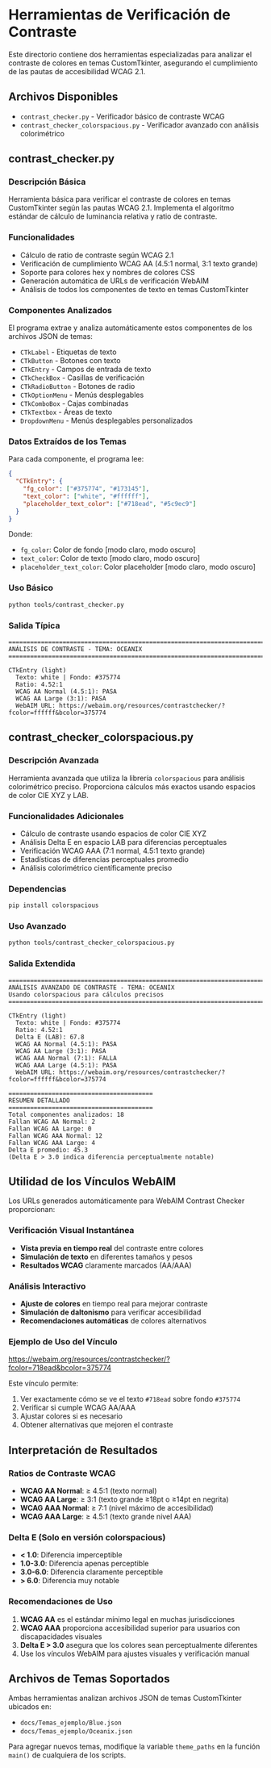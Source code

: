 # Herramientas de Verificación de Contraste

Este directorio contiene dos herramientas especializadas para analizar el contraste de colores en temas CustomTkinter, asegurando el cumplimiento de las pautas de accesibilidad WCAG 2.1.

## Archivos Disponibles

- `contrast_checker.py` - Verificador básico de contraste WCAG
- `contrast_checker_colorspacious.py` - Verificador avanzado con análisis colorimétrico

## contrast_checker.py

### Descripción Básica

Herramienta básica para verificar el contraste de colores en temas CustomTkinter según las pautas WCAG 2.1. Implementa el algoritmo estándar de cálculo de luminancia relativa y ratio de contraste.

### Funcionalidades

- Cálculo de ratio de contraste según WCAG 2.1
- Verificación de cumplimiento WCAG AA (4.5:1 normal, 3:1 texto grande)
- Soporte para colores hex y nombres de colores CSS
- Generación automática de URLs de verificación WebAIM
- Análisis de todos los componentes de texto en temas CustomTkinter

### Componentes Analizados

El programa extrae y analiza automáticamente estos componentes de los archivos JSON de temas:

- `CTkLabel` - Etiquetas de texto
- `CTkButton` - Botones con texto
- `CTkEntry` - Campos de entrada de texto
- `CTkCheckBox` - Casillas de verificación
- `CTkRadioButton` - Botones de radio
- `CTkOptionMenu` - Menús desplegables
- `CTkComboBox` - Cajas combinadas
- `CTkTextbox` - Áreas de texto
- `DropdownMenu` - Menús desplegables personalizados

### Datos Extraídos de los Temas

Para cada componente, el programa lee:

```json
{
  "CTkEntry": {
    "fg_color": ["#375774", "#173145"],
    "text_color": ["white", "#ffffff"],
    "placeholder_text_color": ["#718ead", "#5c9ec9"]
  }
}
```

Donde:

- `fg_color`: Color de fondo [modo claro, modo oscuro]
- `text_color`: Color de texto [modo claro, modo oscuro]
- `placeholder_text_color`: Color placeholder [modo claro, modo oscuro]

### Uso Básico

```bash
python tools/contrast_checker.py
```

### Salida Típica

```text
================================================================================
ANÁLISIS DE CONTRASTE - TEMA: OCEANIX
================================================================================

CTkEntry (light)
  Texto: white | Fondo: #375774
  Ratio: 4.52:1
  WCAG AA Normal (4.5:1): PASA
  WCAG AA Large (3:1): PASA
  WebAIM URL: https://webaim.org/resources/contrastchecker/?fcolor=ffffff&bcolor=375774
```

## contrast_checker_colorspacious.py

### Descripción Avanzada

Herramienta avanzada que utiliza la librería `colorspacious` para análisis colorimétrico preciso. Proporciona cálculos más exactos usando espacios de color CIE XYZ y LAB.

### Funcionalidades Adicionales

- Cálculo de contraste usando espacios de color CIE XYZ
- Análisis Delta E en espacio LAB para diferencias perceptuales
- Verificación WCAG AAA (7:1 normal, 4.5:1 texto grande)
- Estadísticas de diferencias perceptuales promedio
- Análisis colorimétrico científicamente preciso

### Dependencias

```bash
pip install colorspacious
```

### Uso Avanzado

```bash
python tools/contrast_checker_colorspacious.py
```

### Salida Extendida

```text
================================================================================
ANÁLISIS AVANZADO DE CONTRASTE - TEMA: OCEANIX
Usando colorspacious para cálculos precisos
================================================================================

CTkEntry (light)
  Texto: white | Fondo: #375774
  Ratio: 4.52:1
  Delta E (LAB): 67.8
  WCAG AA Normal (4.5:1): PASA
  WCAG AA Large (3:1): PASA
  WCAG AAA Normal (7:1): FALLA
  WCAG AAA Large (4.5:1): PASA
  WebAIM URL: https://webaim.org/resources/contrastchecker/?fcolor=ffffff&bcolor=375774

========================================
RESUMEN DETALLADO
========================================
Total componentes analizados: 18
Fallan WCAG AA Normal: 2
Fallan WCAG AA Large: 0
Fallan WCAG AAA Normal: 12
Fallan WCAG AAA Large: 4
Delta E promedio: 45.3
(Delta E > 3.0 indica diferencia perceptualmente notable)
```

## Utilidad de los Vínculos WebAIM

Los URLs generados automáticamente para WebAIM Contrast Checker proporcionan:

### Verificación Visual Instantánea

- **Vista previa en tiempo real** del contraste entre colores
- **Simulación de texto** en diferentes tamaños y pesos
- **Resultados WCAG** claramente marcados (AA/AAA)

### Análisis Interactivo

- **Ajuste de colores** en tiempo real para mejorar contraste
- **Simulación de daltonismo** para verificar accesibilidad
- **Recomendaciones automáticas** de colores alternativos

### Ejemplo de Uso del Vínculo

<https://webaim.org/resources/contrastchecker/?fcolor=718ead&bcolor=375774>

Este vínculo permite:

1. Ver exactamente cómo se ve el texto `#718ead` sobre fondo `#375774`
2. Verificar si cumple WCAG AA/AAA
3. Ajustar colores si es necesario
4. Obtener alternativas que mejoren el contraste

## Interpretación de Resultados

### Ratios de Contraste WCAG

- **WCAG AA Normal**: ≥ 4.5:1 (texto normal)
- **WCAG AA Large**: ≥ 3:1 (texto grande ≥18pt o ≥14pt en negrita)
- **WCAG AAA Normal**: ≥ 7:1 (nivel máximo de accesibilidad)
- **WCAG AAA Large**: ≥ 4.5:1 (texto grande nivel AAA)

### Delta E (Solo en versión colorspacious)

- **< 1.0**: Diferencia imperceptible
- **1.0-3.0**: Diferencia apenas perceptible
- **3.0-6.0**: Diferencia claramente perceptible
- **> 6.0**: Diferencia muy notable

### Recomendaciones de Uso

1. **WCAG AA** es el estándar mínimo legal en muchas jurisdicciones
2. **WCAG AAA** proporciona accesibilidad superior para usuarios con discapacidades visuales
3. **Delta E > 3.0** asegura que los colores sean perceptualmente diferentes
4. Use los vínculos WebAIM para ajustes visuales y verificación manual

## Archivos de Temas Soportados

Ambas herramientas analizan archivos JSON de temas CustomTkinter ubicados en:

- `docs/Temas_ejemplo/Blue.json`
- `docs/Temas_ejemplo/Oceanix.json`

Para agregar nuevos temas, modifique la variable `theme_paths` en la función `main()` de cualquiera de los scripts.
